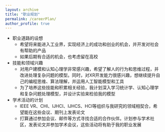 ```yaml
---
layout: archive
title: "职业规划"
permalink: /careerPlan/
author_profile: true
---
```


- 职业道路的设想
  - 希望将来能进入工业界，实现经济上的成功和创业的机会，并开发对社会有帮助的产品
  - 如果后期有合适的机会，也考虑留在高校
- 技能和领域兴趣
  - 对用户建模和认知心理学非常感兴趣，希望了解人的行为和思维过程，并改进处理复杂问题的模型。同时，对XR开发能力很感兴趣，想继续提升自己的编程思维、算法理解，并运用人工智能模型和工具
  - 为了培养这些技能和积累相关经验，我计划深入学习统计学、认知心理学和复杂问题处理模型，并设计实验来检验我的模型
- 学术活动的计划
  - IEEE VR、CHI、IJHCI、IJHCS、HCI等组织与我研究的领域相契合，希望能在这些会议、期刊上发表论文
  - 打算通过参加会议、邮件等方式寻找合适的合作伙伴。计划参与学术社区，发表论文并参加学术会议，这些活动将有助于我的职业发展